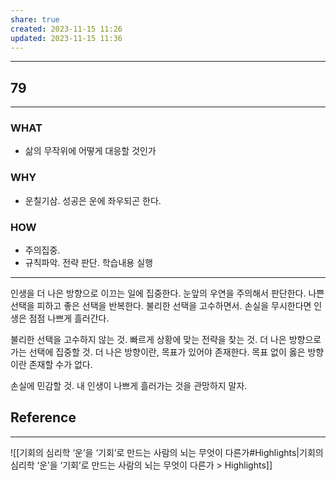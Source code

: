 ```yaml
---
share: true
created: 2023-11-15 11:26
updated: 2023-11-15 11:36
---
```


---
## 79
---
### WHAT
- 삶의 무작위에 어떻게 대응할 것인가
### WHY
- 운칠기삼. 성공은 운에 좌우되곤 한다.
### HOW
- 주의집중.
- 규칙파악. 전략 판단. 학습내용 실행
---

인생을 더 나은 방향으로 이끄는 일에 집중한다.
눈앞의 우연을 주의해서 판단한다.
나쁜 선택을 피하고 좋은 선택을 반복한다.
불리한 선택을 고수하면서. 손실을 무시한다면 인생은 점점 나쁘게 흘러간다.

불리한 선택을 고수하지 않는 것.
빠르게 상황에 맞는 전략을 찾는 것.
더 나은 방향으로 가는 선택에 집중할 것.
더 나은 방향이란, 목표가 있어야 존재한다.
목표 없이 옳은 방향이란 존재할 수가 없다.

손실에 민감할 것.
내 인생이 나쁘게 흘러가는 것을 관망하지 말자.



## Reference
---
![[기회의 심리학  ‘운’을 ‘기회’로 만드는 사람의 뇌는 무엇이 다른가#Highlights|기회의 심리학  ‘운’을 ‘기회’로 만드는 사람의 뇌는 무엇이 다른가 > Highlights]]
